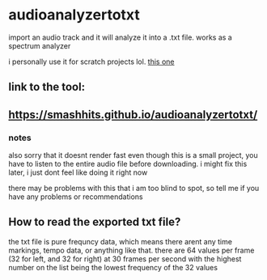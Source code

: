 # audioanalyzertotxt
import an audio track and it will analyze it into a .txt file. works as a spectrum analyzer

i personally use it for scratch projects lol. [this one](https://scratch.mit.edu/projects/871290212/)

## link to the tool:
## https://smashhits.github.io/audioanalyzertotxt/

### notes
also sorry that it doesnt render fast even though this is a small project, you have to listen to the entire audio file before downloading.
i might fix this later, i just dont feel like doing it right now

there may be problems with this that i am too blind to spot, so tell me if you have any problems or recommendations

## How to read the exported txt file?
the txt file is pure frequncy data, which means there arent any time markings, tempo data, or anything like that.
there are 64 values per frame (32 for left, and 32 for right) at 30 frames per second
with the highest number on the list being the lowest frequency of the 32 values
